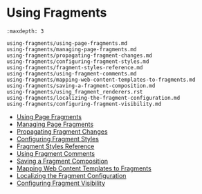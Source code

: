 # Using Fragments

```{toctree}
:maxdepth: 3

using-fragments/using-page-fragments.md
using-fragments/managing-page-fragments.md
using-fragments/propagating-fragment-changes.md
using-fragments/configuring-fragment-styles.md
using-fragments/fragment-styles-reference.md
using-fragments/using-fragment-comments.md
using-fragments/mapping-web-content-templates-to-fragments.md
using-fragments/saving-a-fragment-composition.md
using-fragments/using_fragment_renderers.rst
using-fragments/localizing-the-fragment-configuration.md
using-fragments/configuring-fragment-visibility.md
```

- [Using Page Fragments](using-fragments/using-page-fragments.md)
- [Managing Page Fragments](using-fragments/managing-page-fragments.md)
- [Propagating Fragment Changes](using-fragments/propagating-fragment-changes.md)
- [Configuring Fragment Styles](using-fragments/configuring-fragment-styles.md)
- [Fragment Styles Reference](using-fragments/fragment-styles-reference.md)
- [Using Fragment Comments](using-fragments/using-fragment-comments.md)
- [Saving a Fragment Composition](using-fragments/saving-a-fragment-composition.md)
- [Mapping Web Content Templates to Fragments](using-fragments/mapping-web-content-templates-to-fragments.md)
- [Localizing the Fragment Configuration](using-fragments/localizing-the-fragment-configuration.md)
- [Configuring Fragment Visibility](using-fragments/configuring-fragment-visibility.md)
